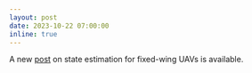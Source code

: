 ```yaml
---
layout: post
date: 2023-10-22 07:00:00
inline: true
---
```


A new [post](/blog/2023/sim-observer) on state estimation for fixed-wing UAVs is available.
